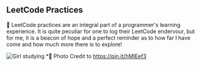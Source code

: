 LeetCode Practices
----------------------------------------------------------------------------------

🌱 LeetCode practices are an integral part of a programmer's learning experience. It is quite peculiar for one to log their LeetCode endervour, but for me, it is a beacon of hope and a perfect reminder as to how far I have come and how much more there is to explore!

![Girl studying](https://i.pinimg.com/564x/70/34/34/703434b48eed00250a50f16492a8de6c.jpg)
*💌 Photo Credit to https://pin.it/hMlEef3